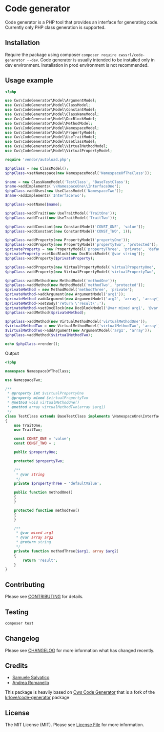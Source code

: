 # Code generator

Code generator is a PHP tool that provides an interface for generating code. Currently only PHP class generation is supported.

## Installation
Require the package using composer `composer require cwssrl/code-generator --dev`. Code generator is usually intended to be installed only in dev environment. Installation in prod environment is not recommended.

## Usage example
```php
<?php

use Cws\CodeGenerator\Model\ArgumentModel;
use Cws\CodeGenerator\Model\ClassModel;
use Cws\CodeGenerator\Model\ConstantModel;
use Cws\CodeGenerator\Model\ClassNameModel;
use Cws\CodeGenerator\Model\DocBlockModel;
use Cws\CodeGenerator\Model\MethodModel;
use Cws\CodeGenerator\Model\NamespaceModel;
use Cws\CodeGenerator\Model\PropertyModel;
use Cws\CodeGenerator\Model\UseTraitModel;
use Cws\CodeGenerator\Model\UseClassModel;
use Cws\CodeGenerator\Model\VirtualMethodModel;
use Cws\CodeGenerator\Model\VirtualPropertyModel;

require 'vendor/autoload.php';

$phpClass = new ClassModel();
$phpClass->setNamespace(new NamespaceModel('NamespaceOfTheClass'));

$name = new ClassNameModel('TestClass', 'BaseTestClass');
$name->addImplements('\\NamespaceOne\\InterfaceOne');
$phpClass->addUses(new UseClassModel('NamespaceTwo'));
$name->addImplements('InterfaceTwo');

$phpClass->setName($name);

$phpClass->addTrait(new UseTraitModel('TraitOne'));
$phpClass->addTrait(new UseTraitModel('TraitTwo'));

$phpClass->addConstant(new ConstantModel('CONST_ONE', 'value'));
$phpClass->addConstant(new ConstantModel('CONST_TWO', 1));

$phpClass->addProperty(new PropertyModel('propertyOne'));
$phpClass->addProperty(new PropertyModel('propertyTwo', 'protected'));
$privateProperty = new PropertyModel('propertyThree', 'private', 'defaultValue');
$privateProperty->setDocBlock(new DocBlockModel('@var string'));
$phpClass->addProperty($privateProperty);

$phpClass->addProperty(new VirtualPropertyModel('virtualPropertyOne', 'int'));
$phpClass->addProperty(new VirtualPropertyModel('virtualPropertyTwo', 'mixed'));

$phpClass->addMethod(new MethodModel('methodOne'));
$phpClass->addMethod(new MethodModel('methodTwo', 'protected'));
$privateMethod = new MethodModel('methodThree', 'private');
$privateMethod->addArgument(new ArgumentModel('arg1'));
$privateMethod->addArgument(new ArgumentModel('arg2', 'array', 'array()'));
$privateMethod->setBody('return \'result\';');
$privateMethod->setDocBlock(new DocBlockModel('@var mixed arg1', '@var array arg2', '@return string'));
$phpClass->addMethod($privateMethod);

$phpClass->addMethod(new VirtualMethodModel('virtualMethodOne'));
$virtualMethodTwo = new VirtualMethodModel('virtualMethodTwo', 'array');
$virtualMethodTwo->addArgument(new ArgumentModel('arg1', 'array'));
$phpClass->addMethod($virtualMethodTwo);

echo $phpClass->render();
```

Output

```php
<?php

namespace NamespaceOfTheClass;

use NamespaceTwo;

/**
 * @property int $virtualPropertyOne
 * @property mixed $virtualPropertyTwo
 * @method void virtualMethodOne()
 * @method array virtualMethodTwo(array $arg1)
 */
class TestClass extends BaseTestClass implements \NamespaceOne\InterfaceOne, InterfaceTwo
{
    use TraitOne;
    use TraitTwo;

    const CONST_ONE = 'value';
    const CONST_TWO = ;

    public $propertyOne;

    protected $propertyTwo;

    /**
     * @var string
     */
    private $propertyThree = 'defaultValue';

    public function methodOne()
    {
    }

    protected function methodTwo()
    {
    }

    /**
     * @var mixed arg1
     * @var array arg2
     * @return string
     */
    private function methodThree($arg1, array $arg2)
    {
        return 'result';
    }
}
```

## Contributing

Please see [CONTRIBUTING](CONTRIBUTING.md) for details.

## Testing

``` bash
composer test
```

## Changelog

Please see [CHANGELOG](CHANGELOG.md) for more information what has changed recently.

## Credits

- [Samuele Salvatico](https://www.linkedin.com/in/samuele-salvatico-89527464/)
- [Andrea Romanello](https://www.linkedin.com/in/andrea-romanello/)

This package is heavily based on [Cws Code Generator](https://github.com/cwssrl/code-generator) that is a fork of the [krlove/code-generator](https://github.com/krlove/code-generator) package

## License

The MIT License (MIT). Please see [License File](LICENSE.md) for more information.
